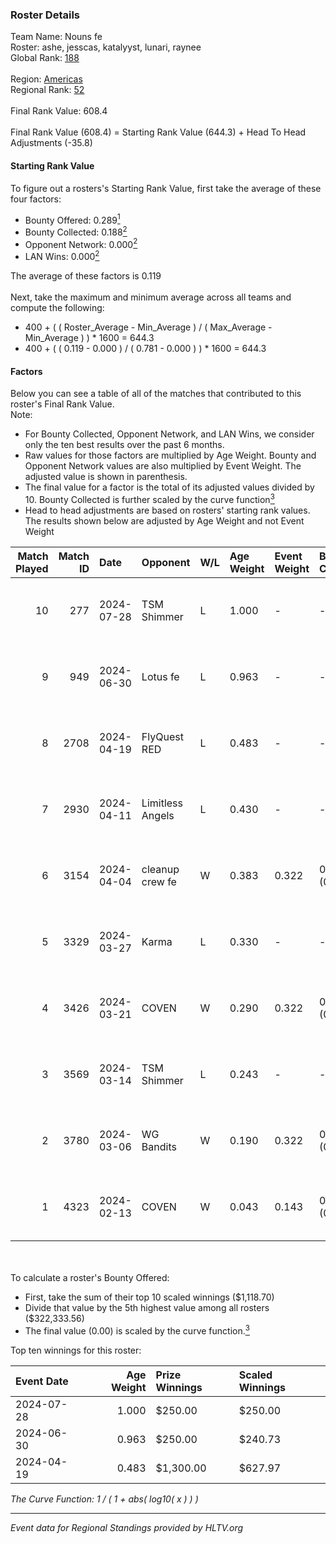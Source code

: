 ### Roster Details<br />
Team Name: Nouns fe<br />
Roster: ashe, jesscas, katalyyst, lunari, raynee<br />
Global Rank: [188](../standings_global.md)<br />
<br />
Region: [Americas]( ../standings_americas.md)<br />
Regional Rank: [52]( ../standings_americas.md)<br />
<br />
Final Rank Value:  608.4<br />
<br />
Final Rank Value (608.4) = Starting Rank Value (644.3) + Head To Head Adjustments (-35.8)<br />

#### Starting Rank Value<br />
To figure out a rosters's Starting Rank Value, first take the average of these four factors:<br />
- Bounty Offered: 0.289[<sup>1</sup>](#table2)
- Bounty Collected: 0.188[<sup>2</sup>](#table1)
- Opponent Network: 0.000[<sup>2</sup>](#table1)
- LAN Wins: 0.000[<sup>2</sup>](#table1)

The average of these factors is 0.119<br />
<br />
Next, take the maximum and minimum average across all teams and compute the following:<br />
- 400 + ( ( Roster_Average - Min_Average ) / ( Max_Average - Min_Average ) ) * 1600 = 644.3
- 400 + ( ( 0.119 - 0.000 ) / ( 0.781 - 0.000 ) ) * 1600 = 644.3


#### Factors<br />
Below you can see a table of all of the matches that contributed to this roster's Final Rank Value.<br />
Note:<br />

- For Bounty Collected, Opponent Network, and LAN Wins, we consider only the ten best results over the past 6 months.
- Raw values for those factors are multiplied by Age Weight. Bounty and Opponent Network values are also multiplied by Event Weight. The adjusted value is shown in parenthesis.
- The final value for a factor is the total of its adjusted values divided by 10. Bounty Collected is further scaled by the curve function[<sup>3</sup>](#curveFunction)
- Head to head adjustments are based on rosters' starting rank values. The results shown below are adjusted by Age Weight and not Event Weight
<span id="table1"></span><br />


| Match Played | Match ID | Date       | Opponent         | W/L | Age Weight | Event Weight | Bounty Collected | Opponent Network | LAN Wins  | H2H Adj. | Roster                                   |
| -: | -: | :- | :- | :- | :- | :- | :- | :- | :- | -: | :- |
|           10 |      277 | 2024-07-28 | TSM Shimmer      | L   | 1.000      | -            | -                | -                | -         |   -12.61 | ashe, jesscas, katalyyst, lunari, raynee |
|            9 |      949 | 2024-06-30 | Lotus fe         | L   | 0.963      | -            | -                | -                | -         |   -14.94 | ashe, daria, jesscas, katalyyst, raynee  |
|            8 |     2708 | 2024-04-19 | FlyQuest RED     | L   | 0.483      | -            | -                | -                | -         |    -5.26 | ashe, katalyyst, Knopk@, lunari, tokkis  |
|            7 |     2930 | 2024-04-11 | Limitless Angels | L   | 0.430      | -            | -                | -                | -         |    -6.87 | ashe, jesscas, katalyyst, lunari, tokkis |
|            6 |     3154 | 2024-04-04 | cleanup crew fe  | W   | 0.383      | 0.322        | 0.002 (0.000)    | 0.021 (0.003)    | 0 (0.000) |     5.75 | ashe, jesscas, katalyyst, lunari, tokkis |
|            5 |     3329 | 2024-03-27 | Karma            | L   | 0.330      | -            | -                | -                | -         |    -5.14 | ashe, jesscas, katalyyst, lunari, tokkis |
|            4 |     3426 | 2024-03-21 | COVEN            | W   | 0.290      | 0.322        | 0.001 (0.000)    | 0.000 (0.000)    | 0 (0.000) |     3.12 | ashe, jesscas, katalyyst, lunari, tokkis |
|            3 |     3569 | 2024-03-14 | TSM Shimmer      | L   | 0.243      | -            | -                | -                | -         |    -3.21 | ashe, jesscas, katalyyst, lunari, Rice   |
|            2 |     3780 | 2024-03-06 | WG Bandits       | W   | 0.190      | 0.322        | 0.002 (0.000)    | 0.021 (0.001)    | 0 (0.000) |     2.84 | ashe, jesscas, katalyyst, lunari, Rice   |
|            1 |     4323 | 2024-02-13 | COVEN            | W   | 0.043      | 0.143        | 0.001 (0.000)    | 0.000 (0.000)    | 0 (0.000) |     0.47 | ashe, jesscas, katalyyst, lunari, Rice   |

<br />
<span id="table2"></span><br />
To calculate a roster's Bounty Offered:<br />

- First, take the sum of their top 10 scaled winnings ($1,118.70)
- Divide that value by the 5th highest value among all rosters ($322,333.56)
- The final value (0.00) is scaled by the curve function.[<sup>3</sup>](#curveFunction)

Top ten winnings for this roster:<br />

| Event Date | Age Weight | Prize Winnings | Scaled Winnings |
| :- | -: | :- | :- |
| 2024-07-28 |      1.000 | $250.00        | $250.00         |
| 2024-06-30 |      0.963 | $250.00        | $240.73         |
| 2024-04-19 |      0.483 | $1,300.00      | $627.97         |


<span id="curveFunction"></span>_The Curve Function: 1 / ( 1 + abs( log10( x ) ) )_<br />

---
_Event data for Regional Standings provided by HLTV.org_<br />
